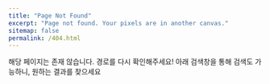 ```yaml
---
title: "Page Not Found"
excerpt: "Page not found. Your pixels are in another canvas."
sitemap: false
permalink: /404.html
---
```


해당 페이지는 존재 않습니다. 경로를 다시 확인해주세요!
아래 검색창을 통해 검색도 가능하니, 원하는 결과를 찾으세요

<script type="text/javascript">
  var GOOG_FIXURL_LANG = 'ko';
  var GOOG_FIXURL_SITE = '{{ site.url }}'
</script>
<script type="text/javascript"
  src="//linkhelp.clients.google.com/tbproxy/lh/wm/fixurl.js">
</script>

